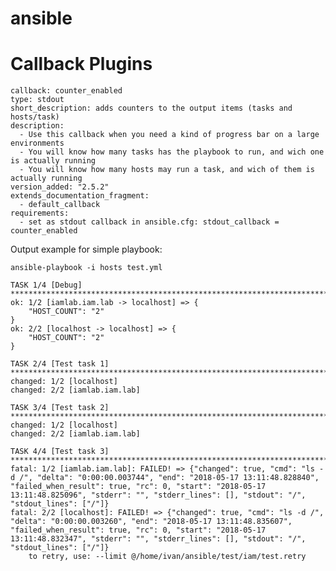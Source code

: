 # ansible

Callback Plugins
================

    callback: counter_enabled
    type: stdout
    short_description: adds counters to the output items (tasks and hosts/task)
    description:
      - Use this callback when you need a kind of progress bar on a large environments
      - You will know how many tasks has the playbook to run, and wich one is actually running
      - You will know how many hosts may run a task, and wich of them is actually running
    version_added: "2.5.2"
    extends_documentation_fragment:
      - default_callback
    requirements:
      - set as stdout callback in ansible.cfg: stdout_callback = counter_enabled

Output example for simple playbook:

```
ansible-playbook -i hosts test.yml

TASK 1/4 [Debug] ***************************************************************************************************************************************************************
ok: 1/2 [iamlab.iam.lab -> localhost] => {
    "HOST_COUNT": "2"
}
ok: 2/2 [localhost -> localhost] => {
    "HOST_COUNT": "2"
}

TASK 2/4 [Test task 1] *********************************************************************************************************************************************************
changed: 1/2 [localhost]
changed: 2/2 [iamlab.iam.lab]

TASK 3/4 [Test task 2] *********************************************************************************************************************************************************
changed: 1/2 [localhost]
changed: 2/2 [iamlab.iam.lab]

TASK 4/4 [Test task 3] *********************************************************************************************************************************************************
fatal: 1/2 [iamlab.iam.lab]: FAILED! => {"changed": true, "cmd": "ls -d /", "delta": "0:00:00.003744", "end": "2018-05-17 13:11:48.828840", "failed_when_result": true, "rc": 0, "start": "2018-05-17 13:11:48.825096", "stderr": "", "stderr_lines": [], "stdout": "/", "stdout_lines": ["/"]}
fatal: 2/2 [localhost]: FAILED! => {"changed": true, "cmd": "ls -d /", "delta": "0:00:00.003260", "end": "2018-05-17 13:11:48.835607", "failed_when_result": true, "rc": 0, "start": "2018-05-17 13:11:48.832347", "stderr": "", "stderr_lines": [], "stdout": "/", "stdout_lines": ["/"]}
	to retry, use: --limit @/home/ivan/ansible/test/iam/test.retry

```
